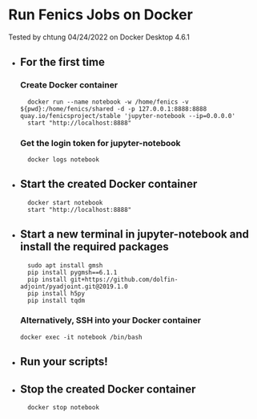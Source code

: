 # Run Fenics Jobs on Docker

Tested by chtung 04/24/2022 on Docker Desktop 4.6.1

* ## For the first time
  
  ### Create Docker container
  
        docker run --name notebook -w /home/fenics -v ${pwd}:/home/fenics/shared -d -p 127.0.0.1:8888:8888 quay.io/fenicsproject/stable 'jupyter-notebook --ip=0.0.0.0'
        start "http://localhost:8888"
  
  ### Get the login token for jupyter-notebook
  
        docker logs notebook

* ## Start the created Docker container
  
        docker start notebook
        start "http://localhost:8888"

* ## Start a new terminal in jupyter-notebook and install the required packages
  
        sudo apt install gmsh
        pip install pygmsh==6.1.1
        pip install git+https://github.com/dolfin-adjoint/pyadjoint.git@2019.1.0
        pip install h5py
        pip install tqdm
  
  ### Alternatively, SSH into your Docker container
  
      docker exec -it notebook /bin/bash

* ## Run your scripts!

* ## Stop the created Docker container
  
        docker stop notebook